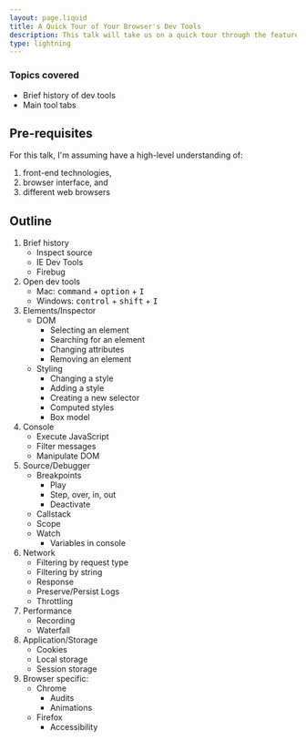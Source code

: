 ```yaml
---
layout: page.liquid
title: A Quick Tour of Your Browser's Dev Tools
description: This talk will take us on a quick tour through the features of the browser's dev tools and learn how to use them to do the work of a front-end engineer more effectively.
type: lightning
---
```


### Topics covered

- Brief history of dev tools
- Main tool tabs

## Pre-requisites

For this talk, I'm assuming have a high-level understanding of:

1. front-end technologies,
2. browser interface, and
3. different web browsers

## Outline

1. Brief history
   - Inspect source
   - IE Dev Tools
   - Firebug
2. Open dev tools
   - Mac: <kbd>command</kbd> + <kbd>option</kbd> + <kbd>I</kbd>
   - Windows: <kbd>control</kbd> + <kbd>shift</kbd> + <kbd>I</kbd>
3. Elements/Inspector
   - DOM
     - Selecting an element
     - Searching for an element
     - Changing attributes
     - Removing an element
   - Styling
     - Changing a style
     - Adding a style
     - Creating a new selector
     - Computed styles
     - Box model
4. Console
   - Execute JavaScript
   - Filter messages
   - Manipulate DOM
5. Source/Debugger
   - Breakpoints
     - Play
     - Step, over, in, out
     - Deactivate
   - Callstack
   - Scope
   - Watch
     - Variables in console
6. Network
   - Filtering by request type
   - Filtering by string
   - Response
   - Preserve/Persist Logs
   - Throttling
7. Performance
   - Recording
   - Waterfall
8. Application/Storage
   - Cookies
   - Local storage
   - Session storage
9. Browser specific:
   - Chrome
     - Audits
     - Animations
   - Firefox
     - Accessibility
